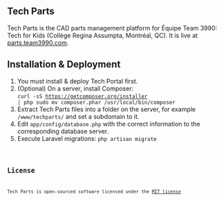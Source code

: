 ## Tech Parts

Tech Parts is the CAD parts management platform for Équipe Team 3990: Tech for Kids (Collège Regina Assumpta, Montréal, QC). It is live at [parts.team3990.com](http://parts.team3990.com).

## Installation & Deployment
1. You must install & deploy Tech Portal first. 
2. (Optional) On a server, install Composer:   
<code>curl -sS https://getcomposer.org/installer | php
sudo mv composer.phar /usr/local/bin/composer</code>
3. Extract Tech Parts files into a folder on the server, for example <code>/www/techparts/</code> and set a subdomain to it.
4. Edit <code>app/config/database.php</code> with the correct information to the corresponding database server.
5. Execute Laravel migrations: <code>php artisan migrate<code>

## License

Tech Parts is open-sourced software licensed under the [MIT license](http://opensource.org/licenses/MIT)
